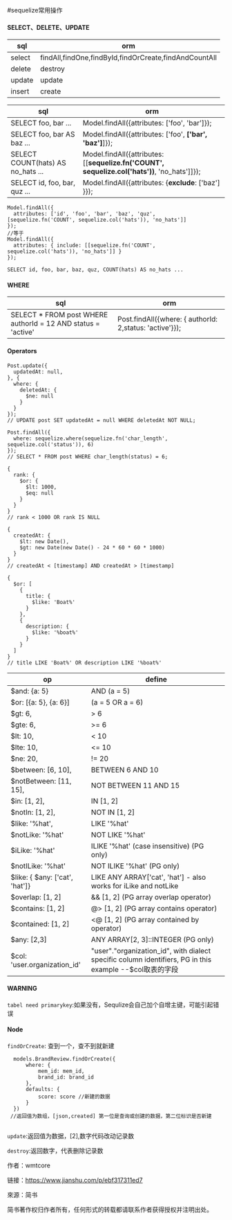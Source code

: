 #sequelize常用操作

#### SELECT、DELETE、UPDATE

| sql    | orm                                                   |
| ------ | ----------------------------------------------------- |
| select | findAll,findOne,findById,findOrCreate,findAndCountAll |
| delete | destroy                                               |
| update | update                                                |
| insert | create                                                |

| sql                               | orm                                                          |
| --------------------------------- | ------------------------------------------------------------ |
| SELECT foo, bar ...               | Model.findAll({attributes: ['foo', 'bar']});                 |
| SELECT foo, bar AS baz ...        | Model.findAll({attributes: ['foo', **['bar', 'baz']**]});    |
| SELECT COUNT(hats) AS no_hats ... | Model.findAll({attributes: [[**sequelize.fn('COUNT', sequelize.col('hats'))**, 'no_hats']]}); |
| SELECT id, foo, bar, quz ...      | Model.findAll({attributes: {**exclude**: ['baz'] }});        |

```
Model.findAll({
  attributes: ['id', 'foo', 'bar', 'baz', 'quz', [sequelize.fn('COUNT', sequelize.col('hats')), 'no_hats']]
});
//等于
Model.findAll({
  attributes: { include: [[sequelize.fn('COUNT', sequelize.col('hats')), 'no_hats']] }
});

SELECT id, foo, bar, baz, quz, COUNT(hats) AS no_hats ...
```

#### WHERE

| sql                                                          | orm                                                     |
| ------------------------------------------------------------ | ------------------------------------------------------- |
| SELECT * FROM post WHERE authorId = 12 AND status = 'active' | Post.findAll({where: { authorId: 2,status: 'active'}}); |

#### Operators

```
Post.update({
  updatedAt: null,
}, {
  where: {
    deletedAt: {
      $ne: null
    }
  }
});
// UPDATE post SET updatedAt = null WHERE deletedAt NOT NULL;

Post.findAll({
  where: sequelize.where(sequelize.fn('char_length', sequelize.col('status')), 6)
});
// SELECT * FROM post WHERE char_length(status) = 6;

{
  rank: {
    $or: {
      $lt: 1000,
      $eq: null
    }
  }
}
// rank < 1000 OR rank IS NULL

{
  createdAt: {
    $lt: new Date(),
    $gt: new Date(new Date() - 24 * 60 * 60 * 1000)
  }
}
// createdAt < [timestamp] AND createdAt > [timestamp]

{
  $or: [
    {
      title: {
        $like: 'Boat%'
      }
    },
    {
      description: {
        $like: '%boat%'
      }
    }
  ]
}
// title LIKE 'Boat%' OR description LIKE '%boat%'
```

| op                             | define                                                       |
| ------------------------------ | ------------------------------------------------------------ |
| $and: {a: 5}                   | AND (a = 5)                                                  |
| $or: [{a: 5}, {a: 6}]          | (a = 5 OR a = 6)                                             |
| $gt: 6,                        | > 6                                                          |
| $gte: 6,                       | >= 6                                                         |
| $lt: 10,                       | < 10                                                         |
| $lte: 10,                      | <= 10                                                        |
| $ne: 20,                       | != 20                                                        |
| $between: [6, 10],             | BETWEEN 6 AND 10                                             |
| $notBetween: [11, 15],         | NOT BETWEEN 11 AND 15                                        |
| $in: [1, 2],                   | IN [1, 2]                                                    |
| $notIn: [1, 2],                | NOT IN [1, 2]                                                |
| $like: '%hat',                 | LIKE '%hat'                                                  |
| $notLike: '%hat'               | NOT LIKE '%hat'                                              |
| $iLike: '%hat'                 | ILIKE '%hat' (case insensitive) (PG only)                    |
| $notILike: '%hat'              | NOT ILIKE '%hat'  (PG only)                                  |
| $like: { $any: ['cat', 'hat']} | LIKE ANY ARRAY['cat', 'hat'] - also works for iLike and notLike |
| $overlap: [1, 2]               | && [1, 2] (PG array overlap operator)                        |
| $contains: [1, 2]              | @> [1, 2] (PG array contains operator)                       |
| $contained: [1, 2]             | <@ [1, 2] (PG array contained by operator)                   |
| $any: [2,3]                    | ANY ARRAY[2, 3]::INTEGER (PG only)                           |
| $col: 'user.organization_id'   | "user"."organization_id", with dialect specific column identifiers, PG in this example  --$col取表的字段 |

#### WARNING

`tabel need primarykey`:如果没有，Sequlize会自己加个自增主键，可能引起错误

#### Node

`findOrCreate`: 查到一个，查不到就新建

```
  models.BrandReview.findOrCreate({
      where: {
          mem_id: mem_id,
          brand_id: brand_id
      },
      defaults: {
          score: score //新建的数据
      }
  })
 //返回值为数组，[json,created] 第一位是查询或创建的数据，第二位标识是否新建
 
```

`update`:返回值为数据，[2],数字代码改动记录数

`destroy`:返回数字，代表删除记录数

作者：wmtcore

链接：https://www.jianshu.com/p/ebf317311ed7

來源：简书

简书著作权归作者所有，任何形式的转载都请联系作者获得授权并注明出处。